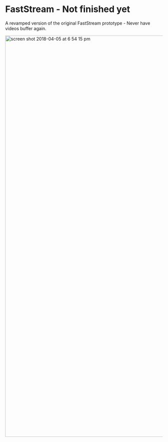 # FastStream - Not finished yet
A revamped version of the original FastStream prototype - Never have videos buffer again.

<img width="1280" alt="screen shot 2018-04-05 at 6 54 15 pm" src="https://user-images.githubusercontent.com/13282284/38395819-c4e16240-3902-11e8-8a88-d98ea4f03af1.png">
